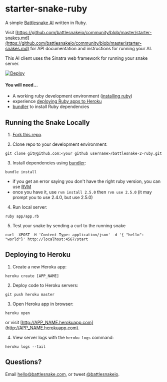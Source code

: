 # starter-snake-ruby

A simple [Battlesnake AI](http://battlesnake.io) written in Ruby.

Visit [https://github.com/battlesnakeio/community/blob/master/starter-snakes.md](https://github.com/battlesnakeio/community/blob/master/starter-snakes.md) for API documentation and instructions for running your AI.

This AI client uses the Sinatra web framework for running your snake server.

[![Deploy](https://www.herokucdn.com/deploy/button.png)](https://heroku.com/deploy)

#### You will need...

* A working ruby development environment ([installing ruby](https://www.ruby-lang.org/en/documentation/installation/))
* experience [deploying Ruby apps to Heroku](https://devcenter.heroku.com/articles/getting-started-with-ruby#introduction)
* [bundler](https://bundler.io/#getting-started) to install Ruby dependencies

## Running the Snake Locally

1) [Fork this repo](https://github.com/battlesnakeio/battlesnake-2-ruby/fork).

2) Clone repo to your development environment:
```
git clone git@github.com:<your github username>/battlesnake-2-ruby.git
```

3) Install dependencies using [bundler](https://bundler.io/#getting-started):
```
bundle install
```

   - if you get an error saying you don't have the right ruby version, you can use [RVM](https://rvm.io/)
   - once you have it, use `rvm install 2.5.0` then `rvm use 2.5.0` (it may prompt you to use 2.4.0, but use 2.5.0)

4) Run local server:
```
ruby app/app.rb
```

5) Test your snake by sending a curl to the running snake
```
curl -XPOST -H 'Content-Type: application/json' -d '{ "hello": "world"}' http://localhost:4567/start
```

## Deploying to Heroku

1) Create a new Heroku app:
```
heroku create [APP_NAME]
```

2) Deploy code to Heroku servers:
```
git push heroku master
```

3) Open Heroku app in browser:
```
heroku open
```
or visit [http://APP_NAME.herokuapp.com](http://APP_NAME.herokuapp.com).

4) View server logs with the `heroku logs` command:
```
heroku logs --tail
```

## Questions?

Email [hello@battlesnake.com](mailto:hello@battlesnake.com), or tweet [@battlesnakeio](http://twitter.com/battlesnakeio).
